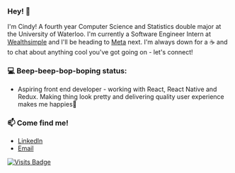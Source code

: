 ### Hey! 👋

<!--
**cindyycheungg/cindyycheungg** is a ✨ _special_ ✨ repository because its `README.md` (this file) appears on your GitHub profile.

Here are some ideas to get you started:

- 🔭 I’m currently working on ...
- 🌱 I’m currently learning ...
- 👯 I’m looking to collaborate on ...
- 🤔 I’m looking for help with ...
- 💬 Ask me about ...
- 📫 How to reach me: ...
- 😄 Pronouns: ...
- ⚡ Fun fact: ...
-->

I'm Cindy! A fourth year Computer Science and Statistics double major at the University of Waterloo. I'm currently a Software Engineer Intern at [Wealthsimple](https://www.wealthsimple.com/) and I'll be heading to [Meta](https://about.facebook.com/meta/) next. I'm always down for a ☕ and to chat about anything cool you've got going on - let's connect! 

### 💻 Beep-beep-bop-boping status:
- Aspiring front end developer - working with React, React Native and Redux. Making thing look pretty and delivering quality user experience makes me happies💃

### 📫 Come find me! 
- [LinkedIn](https://www.linkedin.com/in/cindycheungg/)
- [Email](mailto:ccy2cheu@uwaterloo.ca)

<!--
[![Cindy's GitHub stats](https://github-readme-stats.vercel.app/api?username=cindyycheungg)](https://github.com/cindyycheungg/github-readme-stats)
-->
[![Visits Badge](https://badges.pufler.dev/visits/cindyycheungg/cindyycheungg)](https://badges.pufler.dev)

